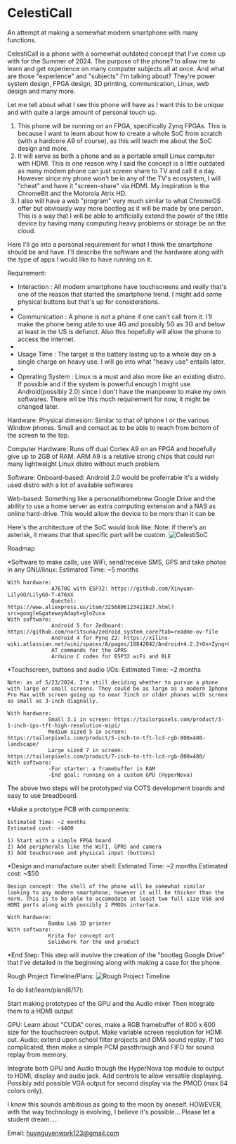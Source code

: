 # CelestiCall
 An attempt at making a somewhat modern smartphone with many functions. 

CelestiCall is a phone with a somewhat outdated concept that I've come up with for the Summer of 2024. The purpose of the phone? to allow me to learn and get experience on many computer subjects all at once. 
And what are those "experience" and "subjects" I'm talking about? They're power system design, FPGA design, 3D printing, communication, Linux, web design and many more.

Let me tell about what I see this phone will have as I want this to be unique and with quite a large amount of personal touch up. 
1) This phone will be running on an FPGA, specifically Zynq FPGAs. This is because I want to learn about how to create a whole SoC from scratch (with a hardcore A9 of course), as this will teach me about the SoC design and more. 
2) It will serve as both a phone and as a portable small Linux computer with HDMI. This is one reason why I said the concept is a little outdated as many modern phone can just screen share to TV and call it a day. However since my phone won't be in any of the TV's ecosystem, I will "cheat" and have it "screen-share" via HDMI. My inspiration is the ChromeBit and the Motorola Atrix HD.
3) I also will have a web "program" very much similar to what ChromeOS offer but obviously way more bootleg as it will be made by one person. This is a way that I will be able to artificially extend the power of the little device by having many computing heavy problems or storage be on the cloud. 

Here I'll go into a personal requirement for what I think the smartphone should be and have. I'll describe the software and the hardware along with the type of apps I would like to have running on it.

Requirement: 
* Interaction : All modern smartphone have touchscreens and really that's one of the reason that started the smartphone trend. I might add some physical buttons but that's up for considerations.
* 
* Communication : A phone is not a phone if one can't call from it. I'll make the phone being able to use 4G and possibly 5G as 3G and below at least in the US is defunct. Also this hopefully will allow the phone to access the internet.
* 
* Usage Time : The target is the battery lasting up to a whole day on a single charge on heavy use. I will go into what "heavy use" entails later.
* 
* Operating System : Linux is a must and also more like an existing distro. If possible and if the system is powerful enough I might use Android(possibly 2.0) since I don't have the manpower to make my own softwares.
There wil be this much requirement for now, it might be changed later.

Hardware: 
Physical dimesion: Similar to that of Iphone I or the various Window phones. 
                   Small and comact as to be able to reach from bottom of the screen to the top. 
                   
Computer Hardware: Runs off dual Cortex A9 on an FPGA and hopefully give up to 2GB of RAM. 
                   ARM A9 is a relative strong chips that could run many lightweight Linux distro without much problem. 

Software: 
Onboard-based: Android 2.0 would be preferrable
               It's a widely used distro with a lot of available softwares
               
Web-based: Something like a personal/homebrew Google Drive and the ability to use a home server as extra computing extension and a NAS as online hard-drive. 
           This would allow the device to be more than it can be


Here's the architecture of the SoC would look like: 
Note: if there's an asterisk, it means that that specific part will be custom. 
![CelestiSoC](https://github.com/SunnyYoshimitsu/CelestiCall/assets/136009002/0d122c06-7c1a-4c0c-a782-86ca1e217960)

Roadmap

*Software to make calls, use WiFi, send/receive SMS, GPS and take photos in any GNU/linux:
    Estimated Time: ~5 months
    
    With hardware:
                  A7670G with ESP32: https://github.com/Xinyuan-LilyGO/LilyGO-T-A76XX
                  Quectel: https://www.aliexpress.us/item/3256806123411827.html?src=google&gatewayAdapt=glo2usa
    With software: 
                  Android 5 for Zedboard: https://github.com/noritsuna/zedroid_system_core?tab=readme-ov-file
                  Android 4 for Pynq Z2: https://xilinx-wiki.atlassian.net/wiki/spaces/A/pages/18842042/Android+4.2.2+On+Zynq+Getting+Started+Guide
                  AT commands for the GPRS 
                  Arduino C codes for ESP32 wiFi and BLE

*Touchscreen, buttons and audio I/Os:
    Estimated Time: ~2 months

    Note: as of 5/23/2024, I'm still deciding whether to pursue a phone with large or small screens. They could be as large as a modern Iphone Pro Max with screen going up to near 7inch or older phones with screen as small as 3-inch diagnally. 

    With hardware: 
                 Small 3.1 in screen: https://tailorpixels.com/product/3-1-inch-ips-tft-high-resolution-mipi/
                 Medium sized 5 in screen: https://tailorpixels.com/product/5-inch-tn-tft-lcd-rgb-800x480-landscape/
                 Large sized 7 in screen: https://tailorpixels.com/product/7-inch-tn-tft-lcd-rgb-800x480/
    With software: 
                 -For starter: a framebuffer in RAM
                 -End goal: running on a custom GPU (HyperNova)

The above two steps will be prototyped via COTS development boards and easy to use breadboard.

*Make a prototype PCB with components:

    Estimated Time: ~2 months 
    Estimated cost: ~$400

    1) Start with a simple FPGA board
    2) Add peripherals like the WiFI, GPRS and camera
    3) Add touchscreen and physical input (buttons)

 *Design and manufacture outer shell:
    Estimated Time: ~2 months
    Estimated cost: ~$50

    Design concept: The shell of the phone will be somewhat similar looking to any modern smartphone, however it will be thicker than the norm. This is to be able to accomodate at least two full size USB and HDMI ports along with possibly 2 PMODs interface. 

    With hardware: 
                 Bambu Lab 3D printer
    With software: 
                 Krita for concept art
                 Solidwork for the end product

 *End Step: 
    This step will involve the creation of the "bootleg Google Drive" that I've detailed in the beginning along with making a case for the phone.
     
Rough Project Timeline/Plans:
![Rough Project Timeline](https://github.com/SunnyYoshimitsu/CelestiCall/assets/136009002/3190b728-f7d2-48c9-950e-be4748c2441a)



To do list/learn/plan(6/17):

Start making prototypes of the GPU and the Audio mixer
Then integrate them to a HDMI output

GPU: Learn about "CUDA" cores, make a RGB framebuffer of 800 x 600 size for the touchscreen output. Make variable screen resolution for HDMI out. 
Audio: extend upon school filter projects and DMA sound replay. 
       If too complicated, then make a simple PCM passthrough and FIFO for sound replay from memory. 

Integrate both GPU and Audio though the HyperNova top module to output to HDMI, display and audio jack. Add controls to allow versatile displaying. 
Possibly add possible VGA output for second display via the PMOD (max 64 colors only). 



I know this sounds ambitious as going to the moon by oneself. HOWEVER, with the way technology is evolving, I believe it's possible....Please let a student dream.....

Email: huynguyenwork123@gmail.com
